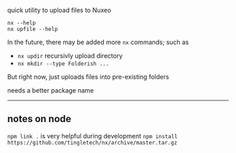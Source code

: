 quick utility to upload files to Nuxeo

```
nx --help
nx upfile --help
```

In the future, there may be added more `nx` commands; such as

 * `nx updir` recursivly upload directory
 * `nx mkdir --type Folderish ...`
 
But right now, just uploads files into pre-existing folders

needs a better package name
 
------

## notes on node

`npm link .` is very helpful during development
`npm install https://github.com/tingletech/nx/archive/master.tar.gz`
